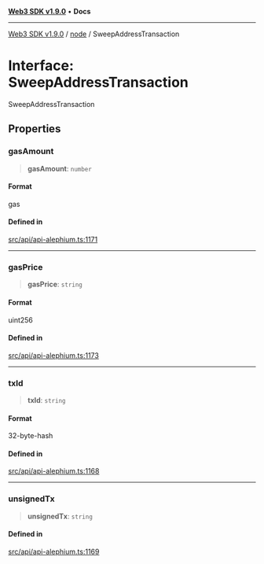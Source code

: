[**Web3 SDK v1.9.0**](../../../README.md) • **Docs**

***

[Web3 SDK v1.9.0](../../../globals.md) / [node](../README.md) / SweepAddressTransaction

# Interface: SweepAddressTransaction

SweepAddressTransaction

## Properties

### gasAmount

> **gasAmount**: `number`

#### Format

gas

#### Defined in

[src/api/api-alephium.ts:1171](https://github.com/Mystic-Nayy/alephium-web3/blob/c1afd789a197ce5fe21f08c2965942090157c33d/packages/web3/src/api/api-alephium.ts#L1171)

***

### gasPrice

> **gasPrice**: `string`

#### Format

uint256

#### Defined in

[src/api/api-alephium.ts:1173](https://github.com/Mystic-Nayy/alephium-web3/blob/c1afd789a197ce5fe21f08c2965942090157c33d/packages/web3/src/api/api-alephium.ts#L1173)

***

### txId

> **txId**: `string`

#### Format

32-byte-hash

#### Defined in

[src/api/api-alephium.ts:1168](https://github.com/Mystic-Nayy/alephium-web3/blob/c1afd789a197ce5fe21f08c2965942090157c33d/packages/web3/src/api/api-alephium.ts#L1168)

***

### unsignedTx

> **unsignedTx**: `string`

#### Defined in

[src/api/api-alephium.ts:1169](https://github.com/Mystic-Nayy/alephium-web3/blob/c1afd789a197ce5fe21f08c2965942090157c33d/packages/web3/src/api/api-alephium.ts#L1169)
